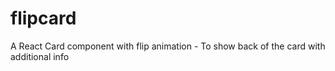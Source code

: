 # flipcard
A React Card component with flip animation - To show back of the card with additional info
